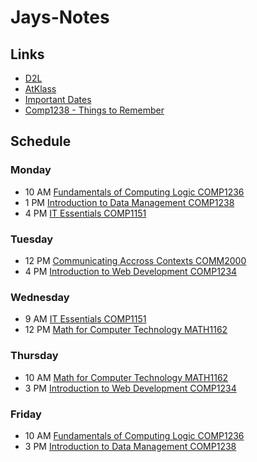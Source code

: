 # Jays-Notes

## Links
- [D2L](https://learn.georgebrown.ca)
- [AtKlass](https://app.atklass.com)
- [Important Dates](https://www.georgebrown.ca/current-students/important-dates?term=27246&category=131)
- [Comp1238 - Things to Remember](https://github.com/Ethannah73/Jays-Notes/blob/main/comp1238.md)

## Schedule
### Monday
  * 10 AM [Fundamentals of Computing Logic COMP1236](https://learn.georgebrown.ca/d2l/home/337951)
  * 1 PM [Introduction to Data Management COMP1238](https://learn.georgebrown.ca/d2l/home/334969)
  * 4 PM [IT Essentials COMP1151](https://learn.georgebrown.ca/d2l/home/335096)

### Tuesday
  * 12 PM [Communicating Accross Contexts COMM2000](https://learn.georgebrown.ca/d2l/home/325160)
  * 4 PM [Introduction to Web Development COMP1234](https://learn.georgebrown.ca/d2l/home/337951)

### Wednesday
  * 9 AM [IT Essentials COMP1151](https://learn.georgebrown.ca/d2l/home/335096)
  * 12 PM [Math for Computer Technology MATH1162](https://learn.georgebrown.ca/d2l/home/331954)

### Thursday
  * 10 AM [Math for Computer Technology MATH1162](https://learn.georgebrown.ca/d2l/home/331954)
  * 3 PM [Introduction to Web Development COMP1234](https://learn.georgebrown.ca/d2l/home/337951)

### Friday
  * 10 AM [Fundamentals of Computing Logic COMP1236](https://learn.georgebrown.ca/d2l/home/337951)
  * 3 PM [Introduction to Data Management COMP1238](https://learn.georgebrown.ca/d2l/home/334969)
